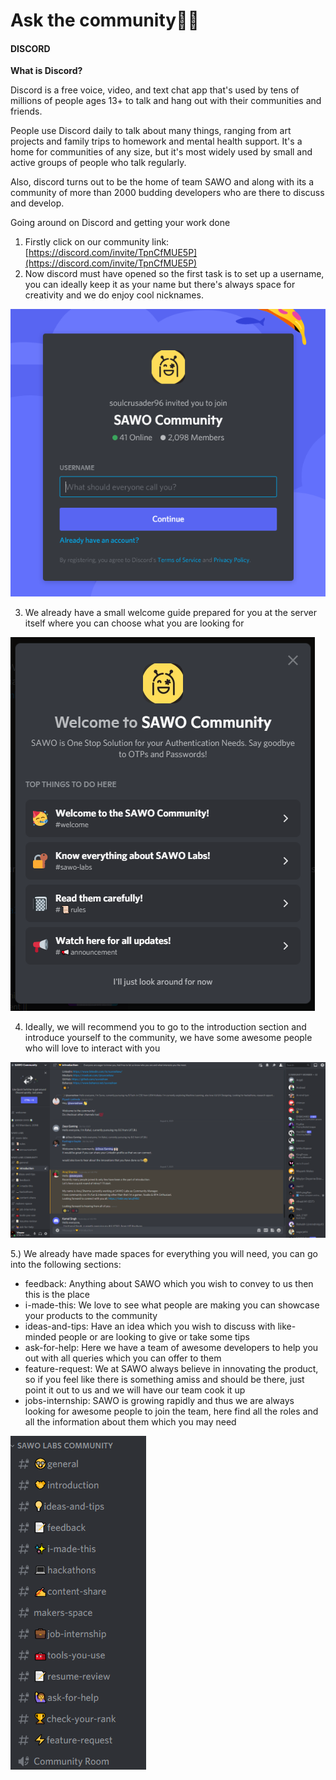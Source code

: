 # Ask the community😮‍💨

#### **DISCORD**

**What is Discord?**

Discord is a free voice, video, and text chat app that's used by tens of millions of people ages 13+ to talk and hang out with their communities and friends.

People use Discord daily to talk about many things, ranging from art projects and family trips to homework and mental health support. It's a home for communities of any size, but it's most widely used by small and active groups of people who talk regularly.

Also, discord turns out to be the home of team SAWO and along with its a community of more than 2000 budding developers who are there to discuss and develop.

Going around on Discord and getting your work done

1. Firstly click on our community link: [https://discord.com/invite/TpnCfMUE5P](https://discord.com/invite/TpnCfMUE5P)
2. Now discord must have opened so the first task is to set up a username, you can ideally keep it as your name but there's always space for creativity and we do enjoy cool nicknames.

![](.gitbook/assets/untitled-5-.png)

3. We already have a small welcome guide prepared for you at the server itself where you can choose what you are looking for

![](.gitbook/assets/untitled-6-.png)

4. Ideally, we will recommend you to go to the introduction section and introduce yourself to the community, we have some awesome people who will love to interact with you

![](.gitbook/assets/untitled-7-.png)

5.\) We already have made spaces for everything you will need, you can go into the following sections:

* feedback: Anything about SAWO which you wish to convey to us then this is the place
* i-made-this: We love to see what people are making you can showcase your products to the community
* ideas-and-tips: Have an idea which you wish to discuss with like-minded people or are looking to give or take some tips
* ask-for-help: Here we have a team of awesome developers to help you out with all queries which you can offer to them
* feature-request: We at SAWO always believe in innovating the product, so if you feel like there is something amiss and should be there, just point it out to us and we will have our team cook it up
* jobs-internship: SAWO is growing rapidly and thus we are always looking for awesome people to join the team, here find all the roles and all the information about them which you may need

![](.gitbook/assets/untitled-8-.png)

